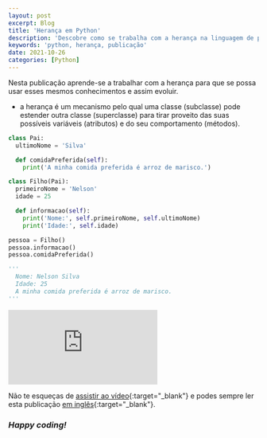 ```yaml
---
layout: post
excerpt: Blog
title: 'Herança em Python'
description: 'Descobre como se trabalha com a herança na linguagem de programação Python. Obtém respostas às tuas dúvidas com a teoria e os exemplos apresentados.'
keywords: 'python, herança, publicação'
date: 2021-10-26
categories: [Python]
---
```


Nesta publicação aprende-se a trabalhar com a herança para que se possa usar esses mesmos conhecimentos e assim evoluir.

- a herança é um mecanismo pelo qual uma classe (subclasse) pode estender outra classe (superclasse) para tirar proveito das suas possíveis variáveis (atributos) e do seu comportamento (métodos).

```python
class Pai:
  ultimoNome = 'Silva'

  def comidaPreferida(self):
    print('A minha comida preferida é arroz de marisco.')

class Filho(Pai):
  primeiroNome = 'Nelson'
  idade = 25

  def informacao(self):
    print('Nome:', self.primeiroNome, self.ultimoNome)
    print('Idade:', self.idade)

pessoa = Filho()
pessoa.informacao()
pessoa.comidaPreferida()

'''
  Nome: Nelson Silva
  Idade: 25
  A minha comida preferida é arroz de marisco.
'''
```

<div class="video-container">
  <iframe src="https://www.youtube.com/embed/7cVfMDDAk64" frameborder="0" allowfullscreen></iframe>
</div>

Não te esqueças de [assistir ao vídeo](https://youtu.be/7cVfMDDAk64){:target="\_blank"} e podes sempre ler esta publicação [em inglês](https://nelsonsilvadev.com/blog/inheritance-in-python/){:target="\_blank"}.

### _Happy coding!_
